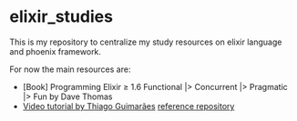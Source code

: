 # elixir_studies


This is my repository to centralize my study resources on elixir language and phoenix framework.

For now the main resources are:
- [Book] Programming Elixir ≥ 1.6 Functional |> Concurrent |> Pragmatic |> Fun by Dave Thomas 
- [Video tutorial by Thiago Guimarães](https://www.youtube.com/watch?v=EmHfoH3FOM0) [reference repository](https://github.com/thiagogsr/voting)

